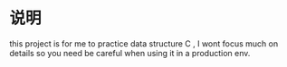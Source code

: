 # 说明 
this project is for me to practice data structure C ,
I wont focus much on details so you need be careful when using it in a  production env.
